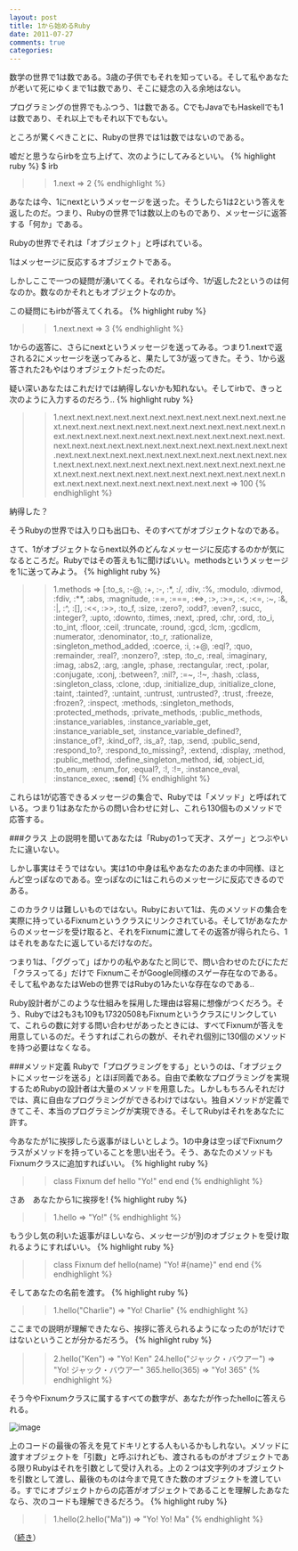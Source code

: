 ```yaml
---
layout: post
title: 1から始めるRuby
date: 2011-07-27
comments: true
categories:
---
```


数学の世界で1は数である。3歳の子供でもそれを知っている。そして私やあなたが老いて死にゆくまで1は数であり、そこに疑念の入る余地はない。

プログラミングの世界でもふつう、1は数である。CでもJavaでもHaskellでも1は数であり、それ以上でもそれ以下でもない。

ところが驚くべきことに、Rubyの世界では1は数ではないのである。

嘘だと思うならirbを立ち上げて、次のようにしてみるといい。
{% highlight ruby %}
$ irb
>> 1.next
=> 2
{% endhighlight %}

あなたは今、1にnextというメッセージを送った。そうしたら1は2という答えを返したのだ。つまり、Rubyの世界で1は数以上のものであり、メッセージに返答する「何か」である。

Rubyの世界でそれは「オブジェクト」と呼ばれている。

1はメッセージに反応するオブジェクトである。

しかしここで一つの疑問が湧いてくる。それならば今、1が返した2というのは何なのか。数なのかそれともオブジェクトなのか。

この疑問にもirbが答えてくれる。
{% highlight ruby %}
>> 1.next.next
=> 3
{% endhighlight %}

1からの返答に、さらにnextというメッセージを送ってみる。つまり1.nextで返される2にメッセージを送ってみると、果たして3が返ってきた。そう、1から返答された2もやはりオブジェクトだったのだ。

疑い深いあなたはこれだけでは納得しないかも知れない。そしてirbで、きっと次のように入力するのだろう..
{% highlight ruby %}
>> 1.next.next.next.next.next.next.next.next.next.next.next.next.next.next.next.next.next.next.next.next.next.next.next.next.next.next.next.next.next.next.next.next.next.next.next.next.next.next.next.next.next.next.next.next.next.next.next.next.next.next.next.next.next.next.next.next.next.next.next.next.next.next.next.next.next.next.next.next.next.next.next.next.next.next.next.next.next.next.next.next.next.next.next.next.next.next.next.next.next.next.next.next.next.next.next.next.next.next.next
=> 100
{% endhighlight %}

納得した？

そうRubyの世界では入り口も出口も、そのすべてがオブジェクトなのである。

さて、1がオブジェクトならnext以外のどんなメッセージに反応するのかが気になるところだ。Rubyではその答えも1に聞けばいい。methodsというメッセージを1に送ってみよう。
{% highlight ruby %}
>> 1.methods
=> [:to_s, :-@, :+, :-, :*, :/, :div, :%, :modulo, :divmod, :fdiv, :**, :abs, :magnitude, :==, :===, :<=>, :>, :>=, :<, :<=, :~, :&, :|, :^, :[], :<<, :>>, :to_f, :size, :zero?, :odd?, :even?, :succ, :integer?, :upto, :downto, :times, :next, :pred, :chr, :ord, :to_i, :to_int, :floor, :ceil, :truncate, :round, :gcd, :lcm, :gcdlcm, :numerator, :denominator, :to_r, :rationalize, :singleton_method_added, :coerce, :i, :+@, :eql?, :quo, :remainder, :real?, :nonzero?, :step, :to_c, :real, :imaginary, :imag, :abs2, :arg, :angle, :phase, :rectangular, :rect, :polar, :conjugate, :conj, :between?, :nil?, :=~, :!~, :hash, :class, :singleton_class, :clone, :dup, :initialize_dup, :initialize_clone, :taint, :tainted?, :untaint, :untrust, :untrusted?, :trust, :freeze, :frozen?, :inspect, :methods, :singleton_methods, :protected_methods, :private_methods, :public_methods, :instance_variables, :instance_variable_get, :instance_variable_set, :instance_variable_defined?, :instance_of?, :kind_of?, :is_a?, :tap, :send, :public_send, :respond_to?, :respond_to_missing?, :extend, :display, :method, :public_method, :define_singleton_method, :__id__, :object_id, :to_enum, :enum_for, :equal?, :!, :!=, :instance_eval, :instance_exec, :__send__]
{% endhighlight %}

これらは1が応答できるメッセージの集合で、Rubyでは「メソッド」と呼ばれている。つまり1はあなたからの問い合わせに対し、これら130個ものメソッドで応答する。

###クラス
上の説明を聞いてあなたは「Rubyの1って天才、スゲー」とつぶやいたに違いない。

しかし事実はそうではない。実は1の中身は私やあなたのあたまの中同様、ほとんど空っぽなのである。空っぽなのに1はこれらのメッセージに反応できるのである。

このカラクリは難しいものではない。Rubyにおいて1は、先のメソッドの集合を実際に持っているFixnumというクラスにリンクされている。そして1があなたからのメッセージを受け取ると、それをFixnumに渡してその返答が得られたら、1はそれをあなたに返しているだけなのだ。

つまり1は、「ググって」ばかりの私やあなたと同じで、問い合わせのたびにただ「クラスってる」だけで
FixnumこそがGoogle同様のスゲー存在なのである。そして私やあなたはWebの世界ではRubyの1みたいな存在なのである..

Ruby設計者がこのような仕組みを採用した理由は容易に想像がつくだろう。そう、Rubyでは2も3も109も17320508もFixnumというクラスにリンクしていて、これらの数に対する問い合わせがあったときには、すべてFixnumが答えを用意しているのだ。そうすればこれらの数が、それぞれ個別に130個のメソッドを持つ必要はなくなる。

###メソッド定義
Rubyで「プログラミングをする」というのは、「オブジェクトにメッセージを送る」とほぼ同義である。自由で柔軟なプログラミングを実現するためRubyの設計者は大量のメソッドを用意した。しかしもちろんそれだけでは、真に自由なプログラミングができるわけではない。独自メソッドが定義できてこそ、本当のプログラミングが実現できる。そしてRubyはそれをあなたに許す。

今あなたが1に挨拶したら返事がほしいとしよう。1の中身は空っぽでFixnumクラスがメソッドを持っていることを思い出そう。そう、あなたのメソッドもFixnumクラスに追加すればいい。
{% highlight ruby %}
>> class Fixnum
>>  def hello
>>    "Yo!"
>>  end
>> end
{% endhighlight %}

さあ　あなたから1に挨拶を!
{% highlight ruby %}
>> 1.hello
=> "Yo!"
{% endhighlight %}

もう少し気の利いた返事がほしいなら、メッセージが別のオブジェクトを受け取れるようにすればいい。
{% highlight ruby %}
>> class Fixnum
>>   def hello(name)
>>     "Yo! #{name}"
>>   end
>> end
{% endhighlight %}

そしてあなたの名前を渡す。
{% highlight ruby %}
>> 1.hello("Charlie")
=> "Yo! Charlie"
{% endhighlight %}

ここまでの説明が理解できたなら、挨拶に答えられるようになったのが1だけではないということが分かるだろう。
{% highlight ruby %}
>> 2.hello("Ken")
=> "Yo! Ken"
>> 24.hello("ジャック・バウアー")
=> "Yo! ジャック・バウアー"
>> 365.hello(365)
=> "Yo! 365"
{% endhighlight %}

そう今やFixnumクラスに属するすべての数字が、あなたが作ったhelloに答えられる。

![image](http://img.f.hatena.ne.jp/images/fotolife/k/keyesberry/20110803/20110803144422.png)

上のコードの最後の答えを見てドキリとする人もいるかもしれない。メソッドに渡すオブジェクトを「引数」と呼ぶけれども、渡されるものがオブジェクトである限りRubyはそれを引数として受け入れる。上の２つは文字列のオブジェクトを引数として渡し、最後のものは今まで見てきた数のオブジェクトを渡している。すでにオブジェクトからの応答がオブジェクトであることを理解したあなたなら、次のコードも理解できるだろう。
{% highlight ruby %}
>> 1.hello(2.hello("Ma"))
=> "Yo! Yo! Ma"
{% endhighlight %}

（[続き](/2011/08/01/1-Ruby/)）
